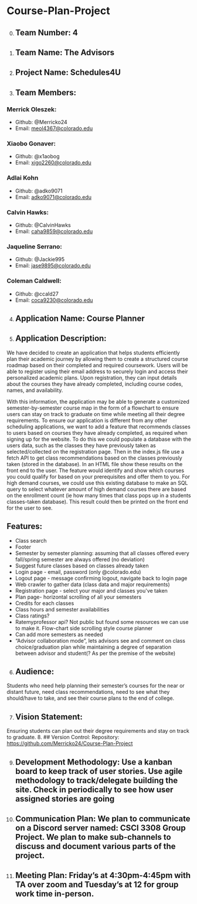 # Course-Plan-Project
0. ## Team Number: 4
1. ## Team Name: The Advisors
2. ## Project Name: Schedules4U

3. ## Team Members:

### Merrick Oleszek:
  * Github: @Merricko24
  * Email: meol4367@colorado.edu 

### Xiaobo Gonaver:
  * Github: @x1aobog 
  * Email: xigo2260@colorado.edu 

### Adlai Kohn
  * Github: @adko9071
  * Email: adko9071@colorado.edu 

### Calvin Hawks:
  * Github: @CalvinHawks
  * Email: caha9859@colorado.edu

### Jaqueline Serrano:
  * Github: @Jackie995
  * Email: jase9895@colorado.edu 

### Coleman Caldwell:
  * Github: @ccald27
  * Email: coca9230@colorado.edu 

4. ## Application Name: Course Planner

5. ## Application Description: 
We have decided to create an application that helps students efficiently plan their academic journey by allowing them to create a structured course roadmap based on their completed and required coursework. Users will be able to register using their email address to securely login and access their personalized academic plans. Upon registration, they can input details about the courses they have already completed, including course codes, names, and availability.

With this information, the application may be able to generate a customized semester-by-semester course map in the form of a flowchart to ensure users can stay on track to graduate on time while meeting all their degree requirements. To ensure our application is different from any other scheduling applications, we want to add a feature that recommends classes to users based on courses they have already completed, as required when signing up for the website. To do this we could populate a database with the users data, such as the classes they have previously taken as selected/collected on the registration page. Then in the index.js file use a fetch API to get class recommendations based on the classes previously taken (stored in the database). In an HTML file show these results on the front end to the user. The feature would identify and show which courses you could qualify for based on your prerequisites and offer them to you. For high demand courses, we could use this existing database to make an SQL query to select whatever amount of high demand courses there are based on the enrollment count (ie how many times that class pops up in a students classes-taken database). This result could then be printed on the front end for the user to see. 

## Features:
  * Class search
  * Footer 
  * Semester by semester planning: assuming that all classes offered every fall/spring semester are always offered (no deviation) 
  * Suggest future classes based on classes already taken 
  * Login page - email, password (only @colorado.edu)
  * Logout page - message confirming logout, navigate back to login page
  * Web crawler to gather data (class data and major requirements)
  * Registration page - select your major and classes you've taken
  * Plan page- horizontal scrolling of all your semesters
  * Credits for each classes
  * Class hours and semester availabilities
  * Class ratings?
  * Ratemyprofessor api? Not public but found some resources we can use to make it. Flow-chart side scrolling style course planner
  * Can add more semesters as needed
  * “Advisor collaboration mode”, lets advisors see and comment on class choice/graduation plan while maintaining a degree of separation between advisor and student(? As per the premise of the website)

6. ## Audience: 
Students who need help planning their semester’s courses for the near or distant future, need class recommendations, need to see what they should/have to take, and see their course plans to the end of college.

7. ## Vision Statement: 
Ensuring students can plan out their degree requirements and stay on track to graduate.
8. ## Version Control: Repository: https://github.com/Merricko24/Course-Plan-Project

9. ## Development Methodology: Use a kanban board to keep track of user stories. Use agile methodology to track/delegate building the site. Check in periodically to see how user assigned stories are going		

10. ## Communication Plan: We plan to communicate on a Discord server named: CSCI 3308 Group Project. We plan to make sub-channels to discuss and document various parts of the project.

11. ## Meeting Plan: Friday’s at 4:30pm-4:45pm with TA over zoom and Tuesday’s at 12 for group work time in-person.
